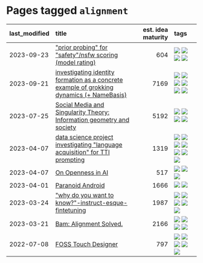 # Pages tagged `alignment`

|last_modified|title|est. idea maturity|tags
|:---|:---|---:|:---|
|2023-09-23|["prior probing" for "safety"/nsfw scoring (model rating)](../prior_probing.md)|604|[![](https://img.shields.io/badge/tag-alignment-35b163)](../tags/alignment.md) [![](https://img.shields.io/badge/tag-experimental-c4fb38)](../tags/experimental.md) [![](https://img.shields.io/badge/tag-mechanistic_interpretability-a3de36)](../tags/mechanistic_interpretability.md) [![](https://img.shields.io/badge/tag-wip-12f6d5)](../tags/wip.md)|
|2023-09-21|[investigating identity formation as a concrete example of grokking dynamics (+ NameBasis)](../identity_grokking_dynamics.md)|7169|[![](https://img.shields.io/badge/tag-alignment-35b163)](../tags/alignment.md) [![](https://img.shields.io/badge/tag-experimental-c4fb38)](../tags/experimental.md) [![](https://img.shields.io/badge/tag-interpretability-49fd1a)](../tags/interpretability.md) [![](https://img.shields.io/badge/tag-publication-1eefac)](../tags/publication.md) [![](https://img.shields.io/badge/tag-safety-11772b)](../tags/safety.md) [![](https://img.shields.io/badge/tag-wip-12f6d5)](../tags/wip.md)|
|2023-07-25|[Social Media and Singularity Theory: Information geometry and society](../social_singularities.md)|5192|[![](https://img.shields.io/badge/tag-alignment-35b163)](../tags/alignment.md) [![](https://img.shields.io/badge/tag-information_geometry-1661bc)](../tags/information_geometry.md) [![](https://img.shields.io/badge/tag-philosophy-96bcc)](../tags/philosophy.md) [![](https://img.shields.io/badge/tag-publication-1eefac)](../tags/publication.md)|
|2023-04-07|[data science project investigating "language acquisition" for TTI prompting](../tti_language_aqcuisition.md)|1319|[![](https://img.shields.io/badge/tag-alignment-35b163)](../tags/alignment.md) [![](https://img.shields.io/badge/tag-dataset-752fd7)](../tags/dataset.md) [![](https://img.shields.io/badge/tag-experimental-c4fb38)](../tags/experimental.md) [![](https://img.shields.io/badge/tag-prompting-dad82b)](../tags/prompting.md) [![](https://img.shields.io/badge/tag-publication-1eefac)](../tags/publication.md) [![](https://img.shields.io/badge/tag-publicgood-35d420)](../tags/publicgood.md) [![](https://img.shields.io/badge/tag-stability-32d44f)](../tags/stability.md)|
|2023-04-07|[On Openness in AI](../on_openness_in_ai.md)|517|[![](https://img.shields.io/badge/tag-alignment-35b163)](../tags/alignment.md) [![](https://img.shields.io/badge/tag-publication-1eefac)](../tags/publication.md) [![](https://img.shields.io/badge/tag-publicgood-35d420)](../tags/publicgood.md)|
|2023-04-01|[Paranoid Android](../paranoid-android.md)|1666|[![](https://img.shields.io/badge/tag-alignment-35b163)](../tags/alignment.md) [![](https://img.shields.io/badge/tag-experimental-c4fb38)](../tags/experimental.md)|
|2023-03-24|["why do you want to know?"-instruct-esque-fintetuning](../whydoyouwantoknow.md)|1987|[![](https://img.shields.io/badge/tag-aiethics-fe4dc)](../tags/aiethics.md) [![](https://img.shields.io/badge/tag-alignment-35b163)](../tags/alignment.md) [![](https://img.shields.io/badge/tag-dialogue-d5ffe)](../tags/dialogue.md) [![](https://img.shields.io/badge/tag-models-a68128)](../tags/models.md) [![](https://img.shields.io/badge/tag-wip-12f6d5)](../tags/wip.md)|
|2023-03-21|[Bam: Alignment Solved.](../ezmode_alignment.md)|2166|[![](https://img.shields.io/badge/tag-alignment-35b163)](../tags/alignment.md) [![](https://img.shields.io/badge/tag-dataset-752fd7)](../tags/dataset.md) [![](https://img.shields.io/badge/tag-experimental-c4fb38)](../tags/experimental.md) [![](https://img.shields.io/badge/tag-meta-9c3a4a)](../tags/meta.md)|
|2022-07-08|[FOSS Touch Designer](../FOSS_touch_designer.md)|797|[![](https://img.shields.io/badge/tag-alignment-35b163)](../tags/alignment.md) [![](https://img.shields.io/badge/tag-animation-f14da)](../tags/animation.md) [![](https://img.shields.io/badge/tag-publicgood-35d420)](../tags/publicgood.md) [![](https://img.shields.io/badge/tag-tooling-92ab1c)](../tags/tooling.md) [![](https://img.shields.io/badge/tag-wip-12f6d5)](../tags/wip.md)|